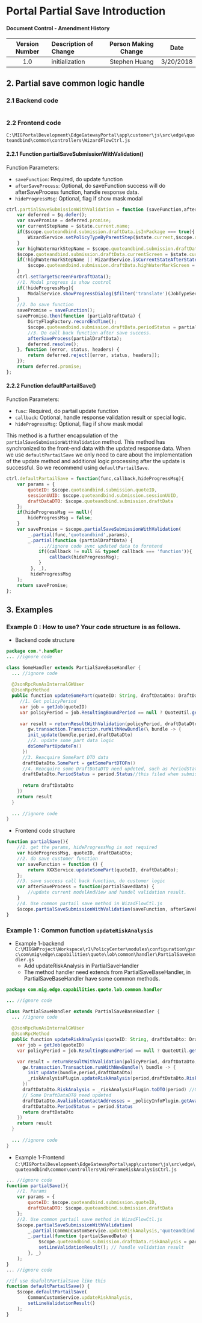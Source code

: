 # Portal Partial Save Introduction

#### Document Control - Amendment History
|Version Number|Description of Change| Person Making Change | Date      |
| :-------------: | :-------------------| :----------------: | --------- |
| 1.0      | initialization      |  Stephen Huang   | 3/20/2018 |
            
## 2. Partial save common logic handle      

### 2.1 Backend code
```java

```

### 2.2 Frontend code
`C:\MIGPortalDevelopment\EdgeGatewayPortal\app\customer\js\src\edge\quoteandbind\common\controllers\WizardFlowCtrl.js`

#### 2.2.1 Function partialSaveSubmissionWithValidation()
Function Parameters:
* `saveFunction`: Required, do update function
* `afterSaveProcess`: Optional, do saveFunction success will do afterSaveProcess function, handle response data.
* `hideProgressMsg`: Optional, flag if show mask modal
```javascript
ctrl.partialSaveSubmissionWithValidation = function (saveFunction,afterSaveProcess,hideProgressMsg) {
    var deferred = $q.defer();
    var savePromise = deferred.promise;
    var currentStepName = $state.current.name;
    if($scope.quoteandbind.submission.draftData.isInPackage === true){
        WizardService.setPolicyTypeByParentStep($state.current,$scope.quoteandbind.submission.draftData);
    }
    var highWatermarkStepName = $scope.quoteandbind.submission.draftData.highWaterMarkScreen;
    $scope.quoteandbind.submission.draftData.currentScreen = $state.current.name;
    if(!highWatermarkStepName || WizardService.isCurrentStateAfterState(currentStepName, highWatermarkStepName)) {
        $scope.quoteandbind.submission.draftData.highWaterMarkScreen = currentStepName;
    }
    ctrl.setTargetScreenForDraftData();
    //1. Modal progress is show control
    if(!hideProgressMsg){
        ModalService.showProgressDialog($filter('translate')(JobTypeService.text.savingMessage), savePromise);
    }
    //2. Do save function
    savePromise = saveFunction();
    savePromise.then(function (partialDraftData) {
        DirtyFlagFactory.recordEndTime();
        $scope.quoteandbind.submission.draftData.periodStatus = partialDraftData.periodStatus;
        //3. Do call back function after save success.
        afterSaveProcess(partialDraftData);
        deferred.resolve();
    }, function (error, status, headers) {
        return deferred.reject([error, status, headers]);
    });
    return deferred.promise;    
};
```

#### 2.2.2 Function defaultPartailSave()
Function Parameters:
* `func`: Required, do partail update function
* `callback`: Optional, handle response validation result or special logic.
* `hideProgressMsg`: Optional, flag if show mask modal

This method is a further encapsulation of the `partialSaveSubmissionWithValidation` method. This method has synchronized to the front-end data with the updated response data. When we use `defaultPartailSave` we only need to care about the implementation of the update method and additional logic processing after the update is successful. So we recommend using `defaultPartailSave`.

```javascript
ctrl.defaultPartailSave = function(func,callback,hideProgressMsg){
    var params = {
        quoteID: $scope.quoteandbind.submission.quoteID,
        sessionUUID: $scope.quoteandbind.submission.sessionUUID,
        draftDataDTO: $scope.quoteandbind.submission.draftData
    };
    if(hideProgressMsg == null){
        hideProgressMsg = false;
    }
    var savePromise = $scope.partialSaveSubmissionWithValidation(
        _.partial(func,'quoteandbind',params),
        _.partial(function (partialDraftData) {
            ...//ignore code sync updated data to forntend
            if((callback != null && typeof callback === 'function')){
                callback(hideProgressMsg);
            }
         }, _),
         hideProgressMsg
    );
    return savePromise;
};
```

## 3. Examples

### Example 0 : How to use? Your code structure is as follows.
* Backend code structure
```java
package com.*.handler
... //ignore code

class SomeHandler extends PartialSaveBaseHandler {
  ... //ignore code
  
  @JsonRpcRunAsInternalGWUser
  @JsonRpcMethod
  public function updateSomePart(quoteID: String, draftDataDto: DraftDataDTO) : DraftDataDTO {
     //1. Get policyPeriod 
     var job = getJob(quoteID)
     var policyPeriod = job.ResultingBoundPeriod == null ? QuoteUtil.getBasePeriod(job) : job.ResultingBoundPeriod
     
     var result = returnResultWithValidation(policyPeriod, draftDataDto, \period -> {
        gw.transaction.Transaction.runWithNewBundle(\ bundle -> {
        init_update(bundle,period,draftDataDto)
        //2. update some part data logic
        doSomePartUpdateFn()
      })
      //3. Reacquire SomePart DTO data
      draftDataDto.SomePart = getSomePartDTOFn()
      //4. Reacquire some DraftDataDTO need updeted, such as PeriodStatus. 
      draftDataDto.PeriodStatus = period.Status//this filed when submission Quoted back to update SomePart will change to Draft.
      
      return draftDataDto
    })
    return result
  }
  
  ... //ignore code
} 
```
* Frontend code structure
```javascript
function partialSave(){
    //1. get the params, hideProgressMsg is not required
    var hideProgressMsg, quoteID, draftDataDto;
    //2. do save customer function
    var saveFunction = function () {
        return XXXService.updateSomePart(quoteID, draftDataDto);
    };
    //3. save success call back function, do customer logic
    var afterSaveProcess = function(partialSavedData) {
        //update current modelAndView and handel validation result.
    }
    //4. Use common partail save method in WizadFlowCtl.js
    $scope.partialSaveSubmissionWithValidation(saveFunction, afterSaveProcess, hideProgressMsg);
}
```


### Example 1 : Common function `updateRiskAnalysis`

* Example 1-backend 
`C:\MIGGWProject\Workspace\r1\PolicyCenter\modules\configuration\gsrc\com\mig\edge\capabilities\quote\lob\common\handler\PartialSaveHandler.gs`
  * Add updateRiskAnalysis in PartialSaveHandler
  * The method handler need extends from PartialSaveBaseHandler, in  PartialSaveBaseHandler have some common methods.
```java
package com.mig.edge.capabilities.quote.lob.common.handler

... //ignore code

class PartialSaveHandler extends PartialSaveBaseHandler {
  ... //ignore code
  
  @JsonRpcRunAsInternalGWUser
  @JsonRpcMethod
  public function updateRiskAnalysis(quoteID: String, draftDataDto: DraftDataDTO): DraftDataDTO {
    var job = getJob(quoteID)
    var policyPeriod = job.ResultingBoundPeriod == null ? QuoteUtil.getBasePeriod(job) : job.ResultingBoundPeriod

    var result = returnResultWithValidation(policyPeriod, draftDataDto, \period -> {
      gw.transaction.Transaction.runWithNewBundle(\ bundle -> {
        init_update(bundle,period,draftDataDto)
        _riskAnalysisPlugin.updateRiskAnalysis(period,draftDataDto.RiskAnalysis) //update RiskAnalysis data logic
      })
      draftDataDto.RiskAnalysis = _riskAnalysisPlugin.toDTO(period) //Only to DTO after updated RiskAnalysis
      // Some DraftDataDTO need updeted
      draftDataDto.AvaliableContactAddresses = _policyInfoPlugin.getAvaliableContactAddresses(period)
      draftDataDto.PeriodStatus = period.Status
      return draftDataDto
    })
    return result
  }
  
  ... //ignore code
}
```

* Example 1-Frontend 
`C:\MIGPortalDevelopment\EdgeGatewayPortal\app\customer\js\src\edge\quoteandbind\common\controllers\WireFrameRiskAnalysisCtrl.js`

```javascript
... //ignore code
function partialSave(){
    //1. Params
    var params = {
        quoteID: $scope.quoteandbind.submission.quoteID,
        draftDataDTO: $scope.quoteandbind.submission.draftData
    };
    //2. Use common partail save method in WizadFlowCtl.js
    $scope.partialSaveSubmissionWithValidation(
        _.partial(CommonCustomService.updateRiskAnalysis,'quoteandbind',params),
        _.partial(function (partialSavedData) {
            $scope.quoteandbind.submission.draftData.riskAnalysis = partialSavedData.riskAnalysis;
            setLineValidationResult(); // handle validation result
        }, _)
    );
}
... //ignore code

//if use deafultPartialSave like this
function defaultPartailSave() {
    $scope.defaultPartailSave(
        CommonCustomService.updateRiskAnalysis, 
        setLineValidationResult()
    );
}
```
